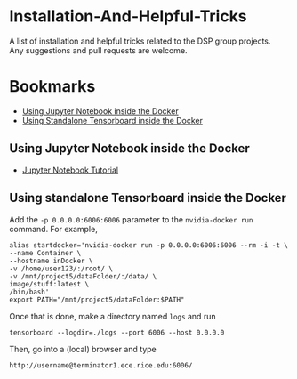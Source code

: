# Installation-And-Helpful-Tricks
A list of installation and helpful tricks related to the DSP group projects. <br>
Any suggestions and pull requests are welcome. 

# Bookmarks
  * [Using Jupyter Notebook inside the Docker](#using-jupyter-notebook-inside-the-docker)
  * [Using Standalone Tensorboard inside the Docker](#using-standalone-tensorboard-inside-the-docker)
  
## Using Jupyter Notebook inside the Docker
  * [Jupyter Notebook Tutorial](http://jupyter.readthedocs.io/en/latest/)
  
## Using standalone Tensorboard inside the Docker
Add the `-p 0.0.0.0:6006:6006` parameter to the `nvidia-docker run` command. For example, 
```
alias startdocker='nvidia-docker run -p 0.0.0.0:6006:6006 --rm -i -t \
--name Container \
--hostname inDocker \
-v /home/user123/:/root/ \
-v /mnt/project5/dataFolder/:/data/ \
image/stuff:latest \
/bin/bash'
export PATH="/mnt/project5/dataFolder:$PATH"
```

Once that is done, make a directory named `logs` and run 
```
tensorboard --logdir=./logs --port 6006 --host 0.0.0.0
```
Then, go into a (local) browser and type 
```
http://username@terminator1.ece.rice.edu:6006/
```
